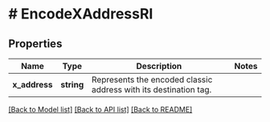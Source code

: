 # # EncodeXAddressRI

## Properties

Name | Type | Description | Notes
------------ | ------------- | ------------- | -------------
**x_address** | **string** | Represents the encoded classic address with its destination tag. |

[[Back to Model list]](../../README.md#models) [[Back to API list]](../../README.md#endpoints) [[Back to README]](../../README.md)
